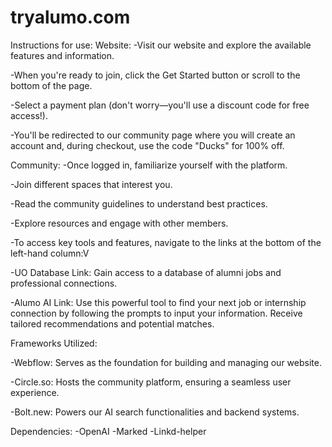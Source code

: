 # tryalumo.com

Instructions for use:
Website:
-Visit our website and explore the available features and information.

-When you're ready to join, click the Get Started button or scroll to the bottom of the page.

-Select a payment plan (don't worry—you'll use a discount code for free access!).

-You'll be redirected to our community page where you will create an account and, during checkout, use the code "Ducks" for 100% off.

Community:
-Once logged in, familiarize yourself with the platform.

-Join different spaces that interest you.

-Read the community guidelines to understand best practices.

-Explore resources and engage with other members.

-To access key tools and features, navigate to the links at the bottom of the left-hand column:V

-UO Database Link: Gain access to a database of alumni jobs and professional connections.

-Alumo AI Link: Use this powerful tool to find your next job or internship connection by following the prompts to input your information.
Receive tailored recommendations and potential matches.

Frameworks Utilized:

-Webflow: Serves as the foundation for building and managing our website.

-Circle.so: Hosts the community platform, ensuring a seamless user experience.

-Bolt.new: Powers our AI search functionalities and backend systems.

Dependencies:
-OpenAI
-Marked
-Linkd-helper
